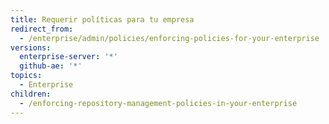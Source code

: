 ```yaml
---
title: Requerir políticas para tu empresa
redirect_from:
  - /enterprise/admin/policies/enforcing-policies-for-your-enterprise
versions:
  enterprise-server: '*'
  github-ae: '*'
topics:
  - Enterprise
children:
  - /enforcing-repository-management-policies-in-your-enterprise
---
```


